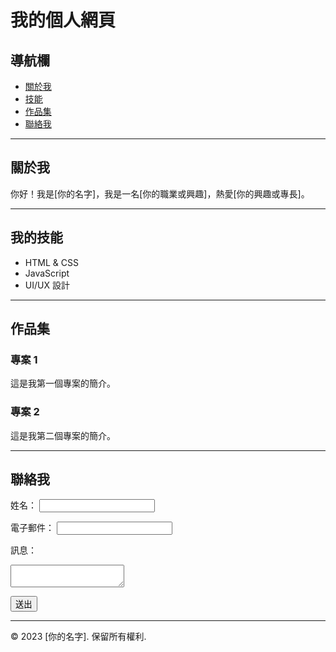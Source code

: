 # 我的個人網頁

## 導航欄
- [關於我](#about)
- [技能](#skills)
- [作品集](#portfolio)
- [聯絡我](#contact)

---

## 關於我
你好！我是[你的名字]，我是一名[你的職業或興趣]，熱愛[你的興趣或專長]。

---

## 我的技能
- HTML & CSS
- JavaScript
- UI/UX 設計

---

## 作品集

### 專案 1
這是我第一個專案的簡介。

### 專案 2
這是我第二個專案的簡介。

---

## 聯絡我

<form action="submit_form.php" method="post">
  <label for="name">姓名：</label>
  <input type="text" id="name" name="name" required>
  
  <label for="email">電子郵件：</label>
  <input type="email" id="email" name="email" required>
  
  <label for="message">訊息：</label>
  <textarea id="message" name="message" required></textarea>
  
  <button type="submit">送出</button>
</form>

---

&copy; 2023 [你的名字]. 保留所有權利.

